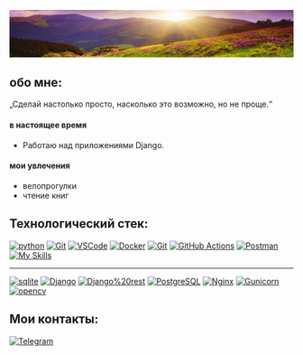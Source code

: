 ![Header](https://github.com/MAster1941/Master1941/blob/main/assets/header.jpg)

## обо мне:

„Сделай настолько просто, насколько это возможно, но не проще.“

#### в настоящее время
- Работаю над приложениями Django.

#### мои увлечения
- велопрогулки
- чтение книг

## Технологический стек: 
 
[![python](https://skillicons.dev/icons?i=py)](https://www.python.org/)
[![Git](https://skillicons.dev/icons?i=git)](https://git-scm.com/)
[![VSCode](https://skillicons.dev/icons?i=vscode)](https://code.visualstudio.com/)
[![Docker](https://skillicons.dev/icons?i=docker)](https://www.docker.com/)
[![Git](https://skillicons.dev/icons?i=git)](https://git-scm.com/)
[![GitHub Actions](https://skillicons.dev/icons?i=githubactions)](https://docs.github.com/ru/actions)
[![Postman](https://skillicons.dev/icons?i=postman)](https://www.postman.com/)
[![My Skills](https://skillicons.dev/icons?i=bash,arduino,notion&perline=5)](https://skillicons.dev)

---
[![sqlite](https://img.shields.io/badge/SQLite-07405E?style=for-the-badge&logo=sqlite&logoColor=0078D4)](https://www.sqlite.org/)
[![Django](https://img.shields.io/badge/Django-092E20?style=for-the-badge&logo=django&logoColor=green)](https://www.djangoproject.com/)
[![Django%20rest](https://img.shields.io/badge/django%20rest-ff1709?style=for-the-badge&logo=django&logoColor=green)](https://www.django-rest-framework.org/)
[![PostgreSQL](https://img.shields.io/badge/PostgreSQL-336791?style=for-the-badge&logo=postgresql&logoColor=white)](https://www.postgresql.org/)
[![Nginx](https://img.shields.io/badge/Nginx-009639?style=for-the-badge&logo=nginx&logoColor=white)](https://nginx.org/ru/)
[![Gunicorn](https://img.shields.io/badge/Gunicorn-00A98F?style=for-the-badge&logo=gunicorn&logoColor=white)](https://gunicorn.org/)
[![opencv](https://img.shields.io/badge/opencv-FF6C37?style=for-the-badge&logo=opencv&logoColor=white)](https://opencv.org/)

## Мои контакты:

[![Telegram](https://img.shields.io/badge/Telegram-2CA5E0?style=for-the-badge&logo=telegram&logoColor=white)](https://t.me/Aleksandr_Bukanov)

